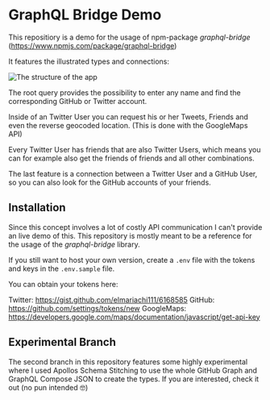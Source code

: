 # GraphQL Bridge Demo

This repositiory is a demo for the usage of npm-package *graphql-bridge*  (https://www.npmjs.com/package/graphql-bridge)

It features the illustrated types and connections:

![The structure of the app](sctructure.png)

The root query provides the possibility to enter any name and find the corresponding GitHub or Twitter account.

Inside of an Twitter User you can request his or her Tweets, Friends and even the reverse geocoded location. (This is done with the GoogleMaps API)

Every Twitter User has friends that are also Twitter Users, which means you can for example also get the friends of friends and all other combinations.

The last feature is a connection between a Twitter User and a GitHub User, so you can also look for the GitHub accounts of your friends.

## Installation

Since this concept involves a lot of costly API communication I can't provide an live demo of this. This repository is mostly meant to be a reference for the usage of the *graphql-bridge* library.

If you still want to host your own version, create a `.env` file with the tokens and keys in the `.env.sample` file.

You can obtain your tokens here:

Twitter:  https://gist.github.com/elmariachi111/6168585
GitHub: https://github.com/settings/tokens/new
GoogleMaps: https://developers.google.com/maps/documentation/javascript/get-api-key

## Experimental Branch

The second branch in this repository features some highly experimental where I used Apollos Schema Stitching to use the whole GitHub Graph and GraphQL Compose JSON to create the types. If you are interested, check it out (no pun intended 🤓)
